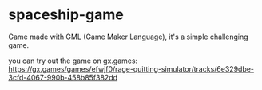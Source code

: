 # spaceship-game

Game made with GML (Game Maker Language), it's a simple challenging game.


you can try out the game on gx.games:
https://gx.games/games/efwjf0/rage-quitting-simulator/tracks/6e329dbe-3cfd-4067-990b-458b85f382dd
